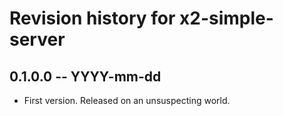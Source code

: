 # Revision history for x2-simple-server

## 0.1.0.0 -- YYYY-mm-dd

* First version. Released on an unsuspecting world.
